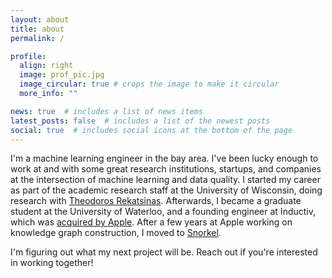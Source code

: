 ```yaml
---
layout: about
title: about
permalink: /

profile:
  align: right
  image: prof_pic.jpg
  image_circular: true # crops the image to make it circular
  more_info: ""

news: true  # includes a list of news items
latest_posts: false  # includes a list of the newest posts
social: true  # includes social icons at the bottom of the page
---
```


I'm a machine learning engineer in the bay area. I've been lucky enough to work at and with some great research institutions, startups, and companies at the intersection of machine learning and data quality. I started my career as part of the academic research staff at the University of Wisconsin, doing research with [Theodoros Rekatsinas](thodrek.github.io). Afterwards, I became a graduate student at the University of Waterloo, and a founding engineer at Inductiv, which was [acquired by Apple](https://appleinsider.com/articles/20/05/27/apple-buys-machine-learning-specialist-inductiv-to-bolster-siri-ai-projects). After a few years at Apple working on knowledge graph construction, I moved to [Snorkel](https://snorkel.ai/).

I'm figuring out what my next project will be. Reach out if you're interested in working together!